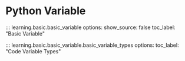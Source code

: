# Python Variable

::: learning.basic.basic_variable
    options:
        show_source: false
        toc_label: "Basic Variable"

::: learning.basic.basic_variable.basic_variable_types
    options:
        toc_label: "Code Variable Types"